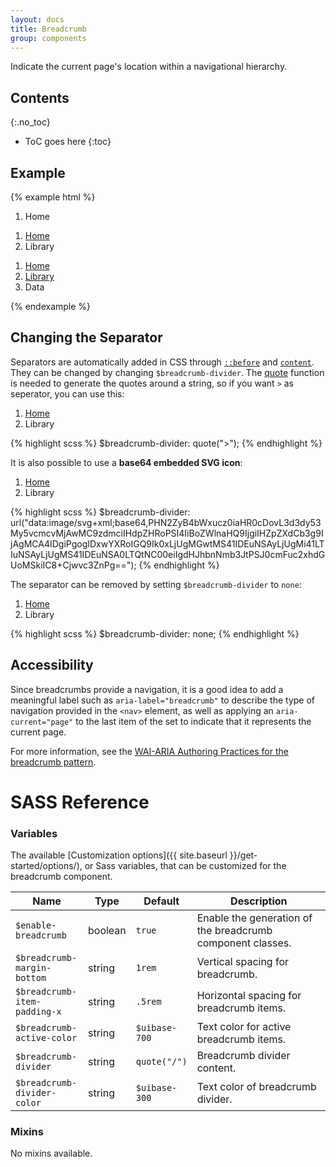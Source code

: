 ```yaml
---
layout: docs
title: Breadcrumb
group: components
---
```


Indicate the current page's location within a navigational hierarchy.

## Contents
{:.no_toc}

* ToC goes here
{:toc}

## Example

{% example html %}
<nav aria-label="breadcrumb">
  <ol class="breadcrumb">
    <li class="breadcrumb-item active" aria-current="page">Home</li>
  </ol>
</nav>

<nav aria-label="breadcrumb">
  <ol class="breadcrumb">
    <li class="breadcrumb-item"><a href="#">Home</a></li>
    <li class="breadcrumb-item active" aria-current="page">Library</li>
  </ol>
</nav>

<nav aria-label="breadcrumb">
  <ol class="breadcrumb">
    <li class="breadcrumb-item"><a href="#">Home</a></li>
    <li class="breadcrumb-item"><a href="#">Library</a></li>
    <li class="breadcrumb-item active" aria-current="page">Data</li>
  </ol>
</nav>
{% endexample %}

## Changing the Separator

Separators are automatically added in CSS through [`::before`](https://developer.mozilla.org/en-US/docs/Web/CSS/::before) and [`content`](https://developer.mozilla.org/en-US/docs/Web/CSS/content). They can be changed by changing `$breadcrumb-divider`. The [quote](http://sass-lang.com/documentation/Sass/Script/Functions.html#quote-instance_method) function is needed to generate the quotes around a string, so if you want `>` as seperator, you can use this:

<div class="cf-example">
    <nav aria-label="breadcrumb">
        <ol class="breadcrumb breadcrumb-chevron">
            <li class="breadcrumb-item"><a href="#">Home</a></li>
            <li class="breadcrumb-item active" aria-current="page">Library</li>
        </ol>
    </nav>
</div>
{% highlight scss %}
$breadcrumb-divider: quote(">");
{% endhighlight %}

It is also possible to use a **base64 embedded SVG icon**:

<div class="cf-example">
    <nav aria-label="breadcrumb">
        <ol class="breadcrumb breadcrumb-icon">
            <li class="breadcrumb-item"><a href="#">Home</a></li>
            <li class="breadcrumb-item active" aria-current="page">Library</li>
        </ol>
    </nav>
</div>
{% highlight scss %}
$breadcrumb-divider: url("data:image/svg+xml;base64,PHN2ZyB4bWxucz0iaHR0cDovL3d3dy53My5vcmcvMjAwMC9zdmciIHdpZHRoPSI4IiBoZWlnaHQ9IjgiIHZpZXdCb3g9IjAgMCA4IDgiPgogIDxwYXRoIGQ9Ik0xLjUgMGwtMS41IDEuNSAyLjUgMi41LTIuNSAyLjUgMS41IDEuNSA0LTQtNC00eiIgdHJhbnNmb3JtPSJ0cmFuc2xhdGUoMSkiIC8+Cjwvc3ZnPg==");
{% endhighlight %}

The separator can be removed by setting `$breadcrumb-divider` to `none`:

<div class="cf-example">
    <nav aria-label="breadcrumb">
        <ol class="breadcrumb breadcrumb-none">
            <li class="breadcrumb-item"><a href="#">Home</a></li>
            <li class="breadcrumb-item active" aria-current="page">Library</li>
        </ol>
    </nav>
</div>
{% highlight scss %}
$breadcrumb-divider: none;
{% endhighlight %}

## Accessibility

Since breadcrumbs provide a navigation, it is a good idea to add a meaningful label such as `aria-label="breadcrumb"` to describe the type of navigation provided in the `<nav>` element, as well as applying an `aria-current="page"` to the last item of the set to indicate that it represents the current page.

For more information, see the [WAI-ARIA Authoring Practices for the breadcrumb pattern](https://www.w3.org/TR/wai-aria-practices/#breadcrumb).

# SASS Reference

### Variables

The available [Customization options]({{ site.baseurl }}/get-started/options/), or Sass variables, that can be customized for the breadcrumb component.

<div class="table-scroll">
    <table class="table table-bordered table-striped">
        <thead>
            <tr>
                <th style="width: 100px;">Name</th>
                <th style="width: 50px;">Type</th>
                <th style="width: 50px;">Default</th>
                <th>Description</th>
            </tr>
        </thead>
        <tbody>
            <tr>
                <td><code>$enable-breadcrumb</code></td>
                <td>boolean</td>
                <td><code>true</code></td>
                <td>
                    Enable the generation of the breadcrumb component classes.
                </td>
            </tr>
            <tr>
                <td><code>$breadcrumb-margin-bottom</code></td>
                <td>string</td>
                <td><code>1rem</code></td>
                <td>
                    Vertical spacing for breadcrumb.
                </td>
            </tr>
            <tr>
                <td><code>$breadcrumb-item-padding-x</code></td>
                <td>string</td>
                <td><code>.5rem</code></td>
                <td>
                    Horizontal spacing for breadcrumb items.
                </td>
            </tr>
            <tr>
                <td><code>$breadcrumb-active-color</code></td>
                <td>string</td>
                <td><code>$uibase-700</code></td>
                <td>
                    Text color for active breadcrumb items.
                </td>
            </tr>
            <tr>
                <td><code>$breadcrumb-divider</code></td>
                <td>string</td>
                <td><code>quote("/")</code></td>
                <td>
                    Breadcrumb divider content.
                </td>
            </tr>
            <tr>
                <td><code>$breadcrumb-divider-color</code></td>
                <td>string</td>
                <td><code>$uibase-300</code></td>
                <td>
                    Text color of breadcrumb divider.
                </td>
            </tr>
        </tbody>
    </table>
</div>

### Mixins

No mixins available.